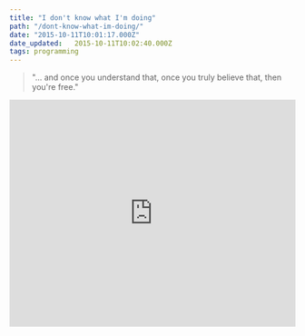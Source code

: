 ```yaml
---
title: "I don't know what I'm doing"
path: "/dont-know-what-im-doing/"
date: "2015-10-11T10:01:17.000Z"
date_updated:   2015-10-11T10:02:40.000Z
tags: programming
---
```


> "... and once you understand that, once you truly believe that, then you're free."

<iframe width="100%" height="400px" src="https://www.youtube.com/embed/8pTEmbeENF4" frameborder="0" allowfullscreen></iframe>
